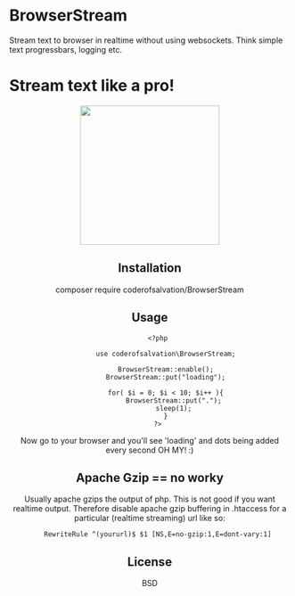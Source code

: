 BrowserStream
=============

Stream text to browser in realtime without using websockets.
Think simple text progressbars, logging etc.

# Stream text like a pro!

<center><img alt="" width="250" src="http://www.gifbin.com/bin/122014/1417561357_river_surfing.gif"/>

## Installation

composer require coderofsalvation/BrowserStream 

## Usage 

		<?php
			
			use coderofsalvation\BrowserStream;

			BrowserStream::enable();
			BrowserStream::put("loading");

			for( $i = 0; $i < 10; $i++ ){
				BrowserStream::put(".");
				sleep(1);
			}
		?>

Now go to your browser and you'll see 'loading' and dots being added every second OH MY! :)

## Apache Gzip == no worky

Usually apache gzips the output of php.
This is not good if you want realtime output.
Therefore disable apache gzip buffering in .htaccess for a particular (realtime streaming) url like so: 

		RewriteRule ^(yoururl)$ $1 [NS,E=no-gzip:1,E=dont-vary:1]
   
## License

BSD
